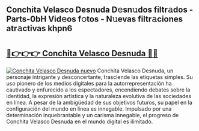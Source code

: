 ## Conchita Velasco Desnuda D𝚎sn𝚞dos filtr𝚊dos - Parts-0bH Vid𝚎os f𝚘tos - N𝚞evas filtr𝚊ciones atr𝚊ctivas khpn6

# <h2><a href="http://mb6ccsh.tromn.icu/?c=Conchita+Velasco+Desnuda">🔗👉👉👉 Conchita Velasco Desnuda 🔗🔗</a></h2>

[![Conchita Velasco Desnuda nuevo](https://i.imgur.com/pEAQMta.gif)](http://mb6ccsh.tromn.icu/?c=Conchita+Velasco+Desnuda)
Conchita Velasco Desnuda, un personaje intrigante y desconcertante, trasciende las etiquetas simples. Su uso pionero de los medios digitales para la autorrepresentación ha cautivado y enfurecido a los espectadores, encendiendo debates sobre la identidad, la expresión artística y la naturaleza evolutiva de las sociedades en línea. A pesar de la ambigüedad de sus objetivos futuros, su papel en la configuración del mundo en línea es innegable. Impulsado por una determinación inquebrantable y un carisma innegable, el progreso de Conchita Velasco Desnuda en el mundo digital es ilimitado.

